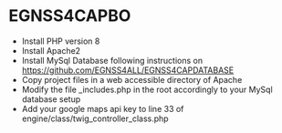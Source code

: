# EGNSS4CAPBO

- Install PHP version 8
- Install Apache2
- Install MySql Database following instructions on https://github.com/EGNSS4ALL/EGNSS4CAPDATABASE
- Copy project files in a web accessible directory of Apache
- Modify the file _includes.php in the root accordingly to your MySql database setup
- Add your google maps api key to line 33 of engine/class/twig_controller_class.php
